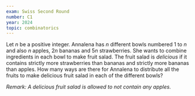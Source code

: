```yaml
---
exam: Swiss Second Round
number: C1
year: 2024
topic: combinatorics
---
```


Let $n$ be a positive integer. Annalena has $n$ different bowls numbered $1$ to $n$ and also $n$ apples, $2n$ bananas and $5n$ strawberries. She wants to combine ingredients in each bowl to make fruit salad. The fruit salad is *delicious* if it contains  strictly more strawberries than bananas and strictly more bananas than apples. How many ways are there for Annalena to distribute all the fruits to make delicious fruit salad in each of the different bowls?

*Remark: A delicious fruit salad is allowed to not contain any apples.*